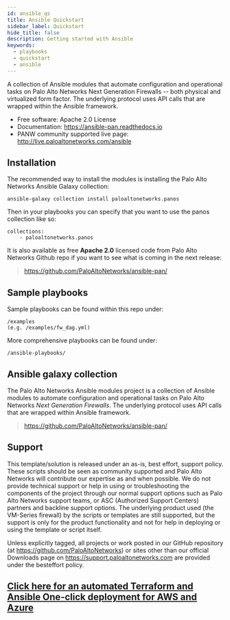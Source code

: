 ```yaml
---
id: ansible_qs
title: Ansible Quickstart
sidebar_label: Quickstart
hide_title: false
description: Getting started with Ansible
keywords:
  - playbooks
  - quickstart
  - ansible
---
```


A collection of Ansible modules that automate configuration and
operational tasks on Palo Alto Networks Next Generation Firewalls --
both physical and virtualized form factor. The underlying protocol uses
API calls that are wrapped within the Ansible framework.

- Free software: Apache 2.0 License
- Documentation:
  <https://ansible-pan.readthedocs.io>
- PANW community supported live page:
  <http://live.paloaltonetworks.com/ansible>

## Installation

The recommended way to install the modules is installing the Palo Alto
Networks Ansible Galaxy collection:

```shell-session
ansible-galaxy collection install paloaltonetworks.panos
```

Then in your playbooks you can specify that you want to use the panos collection like so:

```shell-session
collections:
    - paloaltonetworks.panos
```

It is also available as free **Apache 2.0** licensed code from Palo Alto
Networks Github repo if you want to see what is coming in the next release:

> <https://github.com/PaloAltoNetworks/ansible-pan/>

## Sample playbooks

Sample playbooks can be found within this repo under:

    /examples
    (e.g. /examples/fw_dag.yml)

More comprehensive playbooks can be found under:

    /ansible-playbooks/

## Ansible galaxy collection

The Palo Alto Networks Ansible modules project is a collection of Ansible modules to automate configuration and
operational tasks on Palo Alto Networks _Next Generation Firewalls_. The underlying protocol uses API calls that are wrapped within Ansible framework.

> <https://github.com/PaloAltoNetworks/ansible-pan/>

## Support

This template/solution is released under an as-is, best effort, support
policy. These scripts should be seen as community supported and Palo
Alto Networks will contribute our expertise as and when possible. We do
not provide technical support or help in using or troubleshooting the
components of the project through our normal support options such as
Palo Alto Networks support teams, or ASC (Authorized Support Centers)
partners and backline support options. The underlying product used (the
VM-Series firewall) by the scripts or templates are still supported, but
the support is only for the product functionality and not for help in
deploying or using the template or script itself.

Unless explicitly tagged, all projects or work posted in our GitHub
repository (at <https://github.com/PaloAltoNetworks>) or sites other
than our official Downloads page on <https://support.paloaltonetworks.com>
are provided under the besteffort policy.

## [Click here for an automated Terraform and Ansible One-click deployment for AWS and Azure](terraform_ansible_container)
